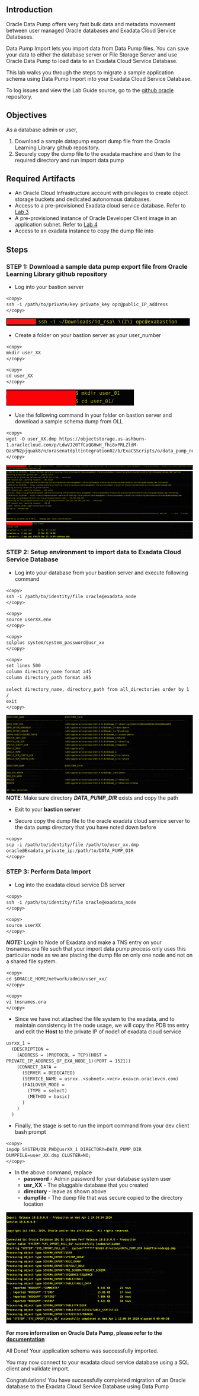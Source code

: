 ## Introduction

Oracle Data Pump offers very fast bulk data and metadata movement between user managed Oracle databases and Exadata Cloud Service Databases.

Data Pump Import lets you import data from Data Pump files. You can save your data to either the database server or File Storage Server and use Oracle Data Pump to load data to an Exadata Cloud Service Database.

This lab walks you through the steps to migrate a sample application schema using Data Pump Import into your Exadata Cloud Service Database.

To log issues and view the Lab Guide source, go to the [github oracle](https://github.com/oracle/learning-library/issues/new) repository.

## Objectives

As a database admin or user,

1. Download a sample datapump export dump file from the Oracle Learning Library github repository.
2. Securely copy the dump file to the exadata machine and then to the required directory and run import data pump



## Required Artifacts
- An Oracle Cloud Infrastructure account with privileges to create object storage buckets and dedicated autonomous databases.
- Access to a pre-provisioned Exadata cloud service database. Refer to [Lab 3](?lab=lab-3-provision-databases-on-exadata-cloud)
- A pre-provisioned instance of Oracle Developer Client image in an application subnet. Refer to [Lab 4](?lab=lab-4-configure-development-system-for-use)
- Access to an exadata instance to copy the dump file into

## Steps

### STEP 1: Download a sample data pump export file from Oracle Learning Library github repository

- Log into your bastion server

```
<copy>
ssh -i /path/to/private/key private_key opc@public_IP_address
</copy>
```

![bastion_login](./images/HOL-DataPump/bastion_login.png " ")

- Create a folder on your bastion server as your user_number 


```
<copy>
mkdir user_XX
</copy>
```

```
<copy>
cd user_XX
</copy>
```

![mkdir_user_dump](./images/HOL-DataPump/mkdir_user_dump.png " ")

- Use the following command in your folder on bastion server and download a sample schema dump from OLL

```
<copy>
wget -O user_XX.dmp https://objectstorage.us-ashburn-1.oraclecloud.com/p/LdwVJ20TfCaQGHwH_fhi8xPRLZldM-QasPN2pjquak8/n/orasenatdpltintegration02/b/ExaCSScripts/o/data_pump_nodeapp.dmp
</copy>
```

![wget_dump](./images/HOL-DataPump/wget_dump.png " ")
![wget_dump_details](./images/HOL-DataPump/wget_dump_details.png " ")
![dump_complete](./images/HOL-DataPump/dump_complete.png " ")

### STEP 2: Setup environment to import data to Exadata Cloud Service Database 
- Log into your database from your bastion server and execute following command

```
<copy>
ssh -i /path/to/identity/file oracle@exadata_node
</copy>
```

```
<copy>
source userXX.env
</copy>
```

```
<copy>
sqlplus system/system_password@usr_xx
</copy>
```

```
<copy>
set lines 500
column directory_name format a45
column directory_path format a95

select directory_name, directory_path from all_directories order by 1
/
exit
</copy>
```

![all_db_dir](./images/HOL-DataPump/all_db_dir.png " ")
**NOTE**: Make sure directory ***DATA_PUMP_DIR*** exists and copy the path

- Exit to your **bastion server**

- Secure copy the dump file to the oracle exadata cloud service server to the data pump directory that you have noted down before

```
<copy>
scp -i /path/to/identity/file /path/to/user_xx.dmp oracle@Exadata_private_ip:/path/to/DATA_PUMP_DIR
</copy>
```

### STEP 3: Perform Data Import
- Log into the exadata cloud service DB server 

```
<copy>
ssh -i /path/to/identity/file oracle@exadata_node
</copy>
```

```
<copy>
source userXX
</copy>
```

***NOTE:*** Login to Node of Exadata and make a TNS entry on your tnsnames.ora file such that your import data pump process only uses this particular node as we are placing the dump file on only one node and not on a shared file system.

```
<copy>
cd $ORACLE_HOME/network/admin/user_xx/
</copy>
```

```
<copy>
vi tnsnames.ora
</copy>
```
- Since we have not attached the file system to the exadata, and to maintain consistency in the node usage, we will copy the PDB tns entry and edit the **Host** to the private IP of node1 of exadata cloud service

```
usrxx_1 =
  (DESCRIPTION =
    (ADDRESS = (PROTOCOL = TCP)(HOST = PRIVATE_IP_ADDRESS_OF_EXA_NODE_1)(PORT = 1521))
    (CONNECT_DATA =
      (SERVER = DEDICATED)
      (SERVICE_NAME = usrxx..<subnet>.<vcn>.exavcn.oraclevcn.com)
      (FAILOVER_MODE =
        (TYPE = select)
        (METHOD = basic)
      )
    )
  )
```


- Finally, the stage is set to run the import command from your dev client bash prompt

```
<copy>
impdp SYSTEM/DB_PWD@usrXX_1 DIRECTORY=DATA_PUMP_DIR DUMPFILE=user_XX.dmp CLUSTER=NO; 
</copy>
```

- In the above command, replace
  * __password__ - Admin password for your database system user
  * __usr_XX__ - The pluggable database that you created 
  * __directory__ - leave as shown above
  * __dumpfile__ -  The dump file that was secure copied to the directory location

![impdp_log](./images/HOL-DataPump/impdp_log.png " ")

**For more information on Oracle Data Pump, please refer to the [documentation](https://docs.oracle.com/en/database/oracle/oracle-database/19/sutil/oracle-data-pump.html#GUID-501A9908-BCC5-434C-8853-9A6096766B5A)**

All Done! Your application schema was successfully imported. 

You may now connect to your exadata cloud service database using a SQL client and validate import.

Congratulations! You have successfully completed migration of an Oracle database to the Exadata Cloud Service Database using Data Pump